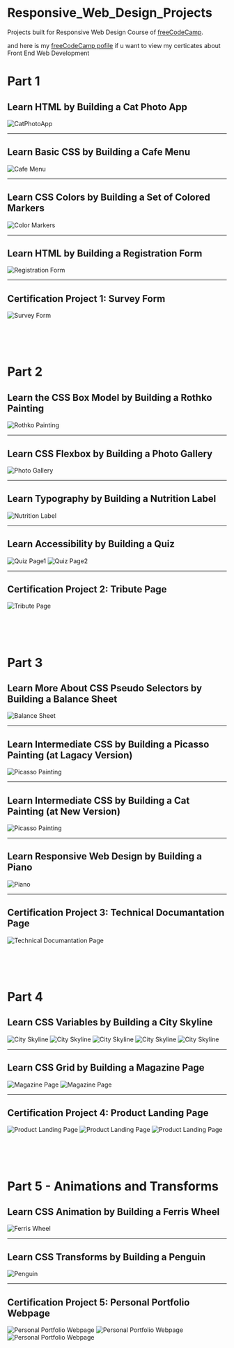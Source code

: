 Responsive_Web_Design_Projects
======



Projects built for Responsive Web Design Course of [freeCodeCamp](https://www.freecodecamp.org/learn/2022/responsive-web-design/).
<br>

and here is my [freeCodeCamp pofile](https://www.freecodecamp.org/anil_cetin) if u want to view my certicates about Front End Web Development

# Part  1
##  Learn HTML by Building a Cat Photo App
![CatPhotoApp](./Part_1/CatPhotoApp/CatPhotoApp.png)

----

## Learn Basic CSS by Building a Cafe Menu
![Cafe Menu](./Part_1/CafeMenu/CafeMenu.png)

----
## Learn CSS Colors by Building a Set of Colored Markers
![Color Markers](./Part_1/cssColorMarkers/ColorMarkers.png)

----
## Learn HTML by Building a Registration Form
![Registration Form](./Part_1/RegistrationForm/RegistrationForm.png)

----
## Certification Project 1: Survey Form
![Survey Form](./Part_1/SurveyForm/SurveyForm.png)

<br>
<br>
<br>

# Part 2
## Learn the CSS Box Model by Building a Rothko Painting
![Rothko Painting](./Part_2/Rothko%20Painting/RothkoPainting.png)

----
## Learn CSS Flexbox by Building a Photo Gallery
![Photo Gallery](./Part_2/Photo%20Gallery/PhotoGallery.png)

----
## Learn Typography by Building a Nutrition Label
![Nutrition Label](./Part_2/NutritionLabel/NutritionLabel.png)

----
## Learn Accessibility by Building a Quiz
![Quiz Page1](./Part_2/QuizPage/QuizPage1.png)
![Quiz Page2](./Part_2/QuizPage/QuizPage2.png)

----
## Certification Project 2: Tribute Page
![Tribute Page](./Part_2/TributePage/TributePage.png)


<br>
<br>
<br>


# Part 3
## Learn More About CSS Pseudo Selectors by Building a Balance Sheet
![Balance Sheet](./Part_3/BalanceSheet/BalanceSheet.png)

----
## Learn Intermediate CSS by Building a Picasso Painting (at Lagacy Version)
![Picasso Painting](./Part_3/PicassoPaintingWebpage/PicassoPainting.png)

----
## Learn Intermediate CSS by Building a Cat Painting (at New Version)
![Picasso Painting](./Part_3/CatPainting/CatPainting.png)

----
## Learn Responsive Web Design by Building a Piano
![Piano](./Part_3/Piano/Piano.png)

----
## Certification Project 3: Technical Documantation Page 
![Technical Documantation Page](./Part_3/TechnicalDocumantationPage/TechnDocPage.png)


<br>
<br>
<br>

# Part 4
## Learn CSS Variables by Building a City Skyline
![City Skyline](./Part_4/CitySkyline/step112.png)
![City Skyline](./Part_4/CitySkyline/step113.png)
![City Skyline](./Part_4/CitySkyline/step116.png)
![City Skyline](./Part_4/CitySkyline/step117.png)
![City Skyline](./Part_4/CitySkyline/step118.png)

----
## Learn CSS Grid by Building a Magazine Page
![Magazine Page](./Part_4/MagazinePage/MagazineArticle1.png)
![Magazine Page](./Part_4/MagazinePage/MagazineArticle2.png)

----
## Certification Project 4: Product Landing Page
![Product Landing Page](./Part_4/ProductLandingPage/LandingPage1.png)
![Product Landing Page](./Part_4/ProductLandingPage/LandingPage2.png)
![Product Landing Page](./Part_4/ProductLandingPage/LandingPage3.png)

<br>
<br>
<br>

# Part 5 - Animations and Transforms
## Learn CSS Animation by Building a Ferris Wheel
![Ferris Wheel](./Part_5/FerrisWheel/FerrisWheel.png)

----
## Learn CSS Transforms by Building a Penguin
![Penguin](./Part_5/Penguin/Penguin.png)

----
## Certification Project 5: Personal Portfolio Webpage
![Personal Portfolio Webpage](./Part_5/PersonalPortfolioWebpage/PersonalPortfolioWebpage1.png)
![Personal Portfolio Webpage](./Part_5/PersonalPortfolioWebpage/PersonalPortfolioWebpage2.png)
![Personal Portfolio Webpage](./Part_5/PersonalPortfolioWebpage/PersonalPortfolioWebpage3.png)
